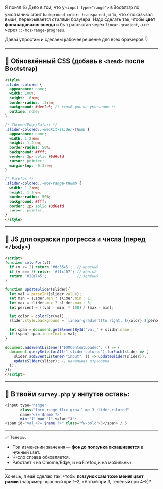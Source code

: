 Я понял 👍
Дело в том, что у `<input type="range">` в Bootstrap по умолчанию стоит `background-color: transparent`, и то, что я показывал выше, перекрывается стилями браузера.
Надо сделать так, чтобы **цвет фона задавался всегда** и был рассчитан через `linear-gradient`, а не через `::-moz-range-progress`.

Давай упростим и сделаем рабочее решение для всех браузеров 👇

---

## 📌 Обновлённый CSS (добавь в `<head>` после Bootstrap)

```html
<style>
.slider-colored {
  appearance: none;
  width: 100%;
  height: .6rem;
  border-radius: .5rem;
  background: #dee2e6; /* серый фон по умолчанию */
  outline: none;
}

/* Chrome/Edge/Safari */
.slider-colored::-webkit-slider-thumb {
  appearance: none;
  width: 1.2rem;
  height: 1.2rem;
  border-radius: 50%;
  background: #fff;
  border: 2px solid #0d6efd;
  cursor: pointer;
  margin-top: -0.3rem;
}

/* Firefox */
.slider-colored::-moz-range-thumb {
  width: 1.2rem;
  height: 1.2rem;
  border-radius: 50%;
  background: #fff;
  border: 2px solid #0d6efd;
  cursor: pointer;
}
</style>
```

---

## 📌 JS для окраски прогресса и числа (перед `</body>`)

```html
<script>
function colorFor(v){
  if (v <= 2) return '#dc3545';  // красный
  if (v === 3) return '#ffc107'; // жёлтый
  return '#28a745';              // зелёный
}

function updateSlider(slider){
  let val = parseInt(slider.value);
  let min = slider.min ? slider.min : 1;
  let max = slider.max ? slider.max : 5;
  let percent = ((val - min) * 100) / (max - min);

  let color = colorFor(val);
  slider.style.background = `linear-gradient(to right, ${color} ${percent}%, #dee2e6 ${percent}%)`;

  let span = document.getElementById("val_" + slider.name);
  if (span) span.innerText = val;
}

document.addEventListener("DOMContentLoaded", () => {
  document.querySelectorAll(".slider-colored").forEach(slider => {
    slider.addEventListener("input", () => updateSlider(slider));
    updateSlider(slider); // начальная отрисовка
  });
});
</script>
```

---

## 📌 В твоём `survey.php` у инпутов оставь:

```php
<input type="range" 
       class="form-range flex-grow-1 me-3 slider-colored" 
       name="<?= $name ?>" 
       min="1" max="5" value="3">
<span id="val_<?= $name ?>" class="fw-bold">3</span> / 5
```

---

✅ Теперь:

* При изменении значения — **фон до ползунка окрашивается** в нужный цвет.
* Число справа обновляется.
* Работает и на Chrome/Edge, и на Firefox, и на мобильных.

---

Хочешь, я ещё сделаю так, чтобы **ползунок сам тоже менял цвет рамки** (например: красный при 1–2, жёлтый при 3, зелёный при 4–5)?
